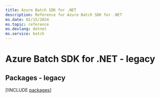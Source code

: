 ```yaml
---
title: Azure Batch SDK for .NET
description: Reference for Azure Batch SDK for .NET
ms.date: 02/15/2024
ms.topic: reference
ms.devlang: dotnet
ms.service: batch
---
```

# Azure Batch SDK for .NET - legacy
## Packages - legacy
[!INCLUDE [packages](batch-index.md)]